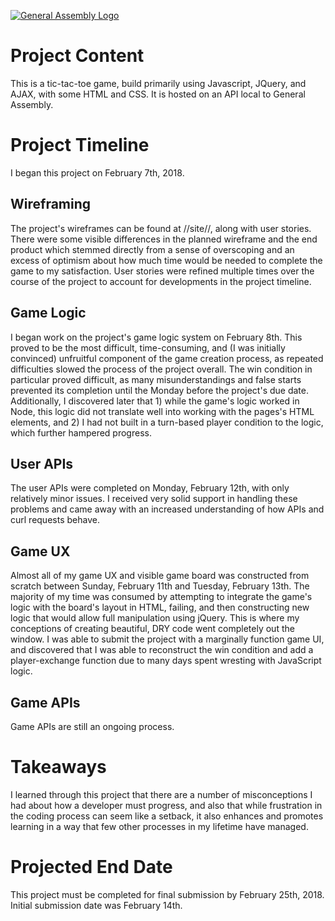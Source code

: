 [![General Assembly Logo](https://camo.githubusercontent.com/1a91b05b8f4d44b5bbfb83abac2b0996d8e26c92/687474703a2f2f692e696d6775722e636f6d2f6b6538555354712e706e67)](https://generalassemb.ly/education/web-development-immersive)

# Project Content

This is a tic-tac-toe game, build primarily using Javascript, JQuery, and AJAX,
with some HTML and CSS.  It is hosted on an API local to General Assembly.

# Project Timeline

I began this project on February 7th, 2018.

## Wireframing

The project's wireframes can be found at //site//, along with user stories.
There were some visible differences in the planned wireframe and the end product
which stemmed directly from a sense of overscoping and an excess of optimism about
how much time would be needed to complete the game to my satisfaction.  User
stories were refined multiple times over the course of the project to account for
developments in the project timeline.

## Game Logic

I began work on the project's game logic system on February 8th.  This proved to
be the most difficult, time-consuming, and (I was initially convinced) unfruitful
component of the game creation process, as repeated difficulties slowed the process
of the project overall.  The win condition in particular proved difficult, as many
misunderstandings and false starts prevented its completion until the Monday before
the project's due date. Additionally, I discovered later that 1) while the game's
logic worked in Node, this logic did not translate well into working with the pages's
HTML elements, and 2) I had not built in a turn-based player condition to the logic,
which further hampered progress.

## User APIs

The user APIs were completed on Monday, February 12th, with only relatively minor
issues.  I received very solid support in handling these problems and came away with
an increased understanding of how APIs and curl requests behave.

## Game UX

Almost all of my game UX and visible game board was constructed from scratch between
Sunday, February 11th and Tuesday, February 13th.  The majority of my time was consumed
by attempting to integrate the game's logic with the board's layout in HTML, failing, and
then constructing new logic that would allow full manipulation using jQuery.  This is
where my conceptions of creating beautiful, DRY code went completely out the window.
I was able to submit the project with a marginally function game UI, and discovered that
I was able to reconstruct the win condition and add a player-exchange function due to
many days spent wresting with JavaScript logic.

## Game APIs

Game APIs are still an ongoing process.

# Takeaways

I learned through this project that there are a number of misconceptions I had about
how a developer must progress, and also that while frustration in the coding process can
seem like a setback, it also enhances and promotes learning in a way that few other
processes in my lifetime have managed.

# Projected End Date

This project must be completed for final submission by February 25th, 2018.  Initial
submission date was February 14th.
